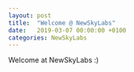 ```yaml
---
layout: post
title:  "Welcome @ NewSkyLabs"
date:   2019-03-07 00:00:00 +0100
categories: NewSkyLabs
---
```

Welcome at NewSkyLabs :)